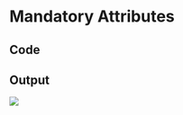 # Mandatory Attributes

## Code

<tabs>
<tab title="ERModel">
    <code-block src="entity-with-mandatory.ermd"/>
</tab>
<tab title="ERMScript (CDM)">
    <code-block src="entity-with-mandatory.cdm.erms"/>
</tab>
<tab title="ERMScript (LDM)">
    <code-block src="entity-with-mandatory.ldm.erms"/>
</tab>
</tabs>

## Output

![](entity-with-mandatory.png)